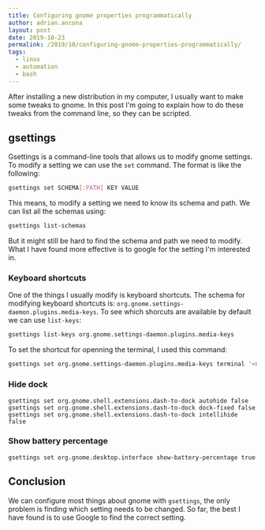 ```yaml
---
title: Configuring gnome properties programmatically
author: adrian.ancona
layout: post
date: 2019-10-23
permalink: /2019/10/configuring-gnome-properties-programmatically/
tags:
  - linux
  - automation
  - bash
---
```


After installing a new distribution in my computer, I usually want to make some tweaks to gnome. In this post I'm going to explain how to do these tweaks from the command line, so they can be scripted.

## gsettings

Gsettings is a command-line tools that allows us to modify gnome settings. To modify a setting we can use the `set` command. The format is like the following:

```sh
gsettings set SCHEMA[:PATH] KEY VALUE
```

<!--more-->

This means, to modify a setting we need to know its schema and path. We can list all the schemas using:

```sh
gsettings list-schemas
```

But it might still be hard to find the schema and path we need to modify. What I have found more effective is to google for the setting I'm interested in.

### Keyboard shortcuts

One of the things I usually modify is keyboard shortcuts. The schema for modifying keyboard shortcuts is: `org.gnome.settings-daemon.plugins.media-keys`. To see which shorcuts are available by default we can use `list-keys`:

```sh
gsettings list-keys org.gnome.settings-daemon.plugins.media-keys
```

To set the shortcut for openning the terminal, I used this command:

```sh
gsettings set org.gnome.settings-daemon.plugins.media-keys terminal '<Ctrl><Alt>t'
```

### Hide dock

```
gsettings set org.gnome.shell.extensions.dash-to-dock autohide false
gsettings set org.gnome.shell.extensions.dash-to-dock dock-fixed false
gsettings set org.gnome.shell.extensions.dash-to-dock intellihide false
```

### Show battery percentage

```
gsettings set org.gnome.desktop.interface show-battery-percentage true
```

## Conclusion

We can configure most things about gnome with `gsettings`, the only problem is finding which setting needs to be changed. So far, the best I have found is to use Google to find the correct setting.
